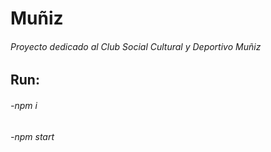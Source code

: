 # Muñiz
###### Proyecto dedicado al Club Social Cultural y Deportivo Muñiz


## Run:
###### -npm i
###### -npm start
